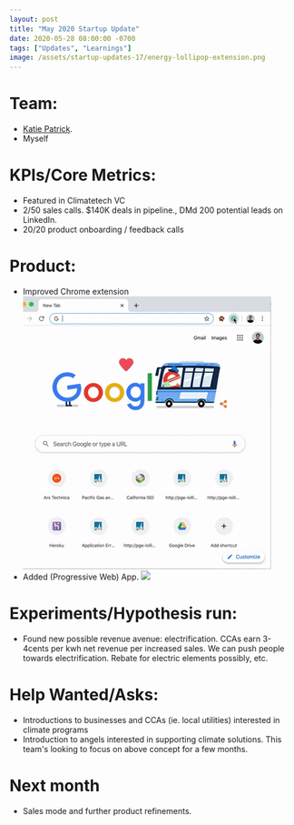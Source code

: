 ```yaml
---
layout: post
title: "May 2020 Startup Update"
date: 2020-05-28 08:00:00 -0700
tags: ["Updates", "Learnings"]
image: /assets/startup-updates-17/energy-lollipop-extension.png
---
```


# Team: 

- [Katie Patrick](https://twitter.com/katiepatrick).
- Myself

# KPIs/Core Metrics:

- Featured in Climatetech VC
- 2/50 sales calls. $140K deals in pipeline., DMd 200 potential leads on LinkedIn.
- 20/20 product onboarding / feedback calls

# Product:

- Improved Chrome extension
  ![](/assets/startup-updates-17/energy-lollipop-personal.gif)
- Added (Progressive Web) App.
  ![](/assets/startup-updates-17/energy-lollipop-personal-phone.gif)

# Experiments/Hypothesis run:

- Found new possible revenue avenue: electrification. CCAs earn 3-4cents per kwh net revenue per increased sales. We can push people towards electrification. Rebate for electric elements possibly, etc.

# Help Wanted/Asks:

- Introductions to businesses and CCAs (ie. local utilities) interested in climate programs
- Introduction to angels interested in supporting climate solutions. This team's looking to focus on above concept for a few months.

# Next month

- Sales mode and further product refinements.
